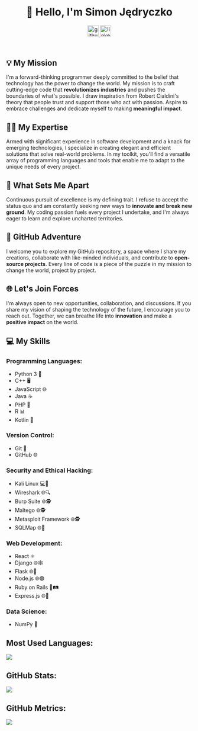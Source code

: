 <head>
    <meta charset="UTF-8">
    <meta name="viewport" content="width=device-width, initial-scale=1.0">
</head>
<body>
    <header>
        <h1>👋 Hello, I'm Simon Jędryczko</h1>
        <div class="icons">
            <a href="https://github.com/ProfessionalCatSummoner">
                <img src="https://cdn.jsdelivr.net/npm/simple-icons@3.0.1/icons/github.svg" alt="github" style="height: 30px;">
            </a>
            <a href="https://www.linkedin.com/in/szymon-jędryczko/">
                <img src="https://cdn.jsdelivr.net/npm/simple-icons@3.0.1/icons/linkedin.svg" alt="linkedin" style="height: 30px;">
            </a>
        </div>
    </header>
    <div class="container">
        <section>
            <h2>💡 My Mission</h2>
            <p>I'm a forward-thinking programmer deeply committed to the belief that technology has the power to change the world. My mission is to craft cutting-edge code that <strong>revolutionizes industries</strong> and pushes the boundaries of what's possible. I draw inspiration from Robert Cialdini's theory that people trust and support those who act with passion. Aspire to embrace challenges and dedicate myself to making <strong>meaningful impact</strong>.</p>
        </section>
        <section>
            <h2>👨‍💻 My Expertise</h2>
            <p>Armed with significant experience in software development and a knack for emerging technologies, I specialize in creating elegant and efficient solutions that solve real-world problems. In my toolkit, you'll find a versatile array of programming languages and tools that enable me to adapt to the unique needs of every project.</p>
        </section>
        <section>
            <h2>🌟 What Sets Me Apart</h2>
            <p>Continuous pursuit of excellence is my defining trait. I refuse to accept the status quo and am constantly seeking new ways to <strong>innovate and break new ground</strong>. My coding passion fuels every project I undertake, and I'm always eager to learn and explore uncharted territories.</p>
        </section>
        <section>
            <h2>💼 GitHub Adventure</h2>
            <p>I welcome you to explore my GitHub repository, a space where I share my creations, collaborate with like-minded individuals, and contribute to <strong>open-source projects</strong>. Every line of code is a piece of the puzzle in my mission to change the world, project by project.</p>
        </section>
        <section>
            <h2>🌐 Let's Join Forces</h2>
            <p>I'm always open to new opportunities, collaboration, and discussions. If you share my vision of shaping the technology of the future, I encourage you to reach out. Together, we can breathe life into <strong>innovation</strong> and make a <strong>positive impact</strong> on the world.</p>
        </section>
        <section class="skills">
            <h2>💻 My Skills</h2>
            <div class="languages">
                <h3>Programming Languages:</h3>
                <ul>
                    <li>Python 3 🐍</li>
                    <li>C++ 🖥️</li>
                    <li>JavaScript 🌐</li>
                    <li>Java ☕</li>
                    <li>PHP 💬</li>
                    <li>R 📊</li>
                    <li>Kotlin 📱</li>
                </ul>
            </div>
            <div class="version-control">
                <h3>Version Control:</h3>
                <ul>
                    <li>Git 🐙</li>
                    <li>GitHub 🌐</li>
                </ul>
            </div>
            <div class="security">
                <h3>Security and Ethical Hacking:</h3>
                <ul>
                    <li>Kali Linux 💻🐧</li>
                    <li>Wireshark 🌐🔍</li>
                    <li>Burp Suite 🌐🕵️</li>
                    <li>Maltego 🌐🕵️</li>
                    <li>Metasploit Framework 🌐🕵️</li>
                    <li>SQLMap 🌐💼</li>
                </ul>
            </div>
            <div class="web-development">
                <h3>Web Development:</h3>
                <ul>
                    <li>React ⚛️</li>
                    <li>Django 🌐🕸️</li>
                    <li>Flask 🌐🍶</li>
                    <li>Node.js 🌐🟢</li>
                    <li>Ruby on Rails 🚅🛤️</li>
                    <li>Express.js 🌐🚂</li>
                </ul>
            </div>
            <div class="data-science">
                <h3>Data Science:</h3>
                <ul>
                  <li>NumPy 🧮</li>
                </ul>
            </div>
        </section>
        <section class="github-stats">
            <h2>Most Used Languages:</h2>
            <img src="https://github-readme-stats.vercel.app/api/top-langs/?username=ProfessionalCatSummoner">
        </section>
        <section class="github-stats">
            <h2>GitHub Stats:</h2>
            <img src="https://github-readme-stats.vercel.app/api?username=ProfessionalCatSummoner&show_icons=true">
        </section>
        <section class="github-metrics">
            <h2>GitHub Metrics:</h2>
            <img src="https://metrics.lecoq.io/ProfessionalCatSummoner">
        </section>
    </div>
</body>
